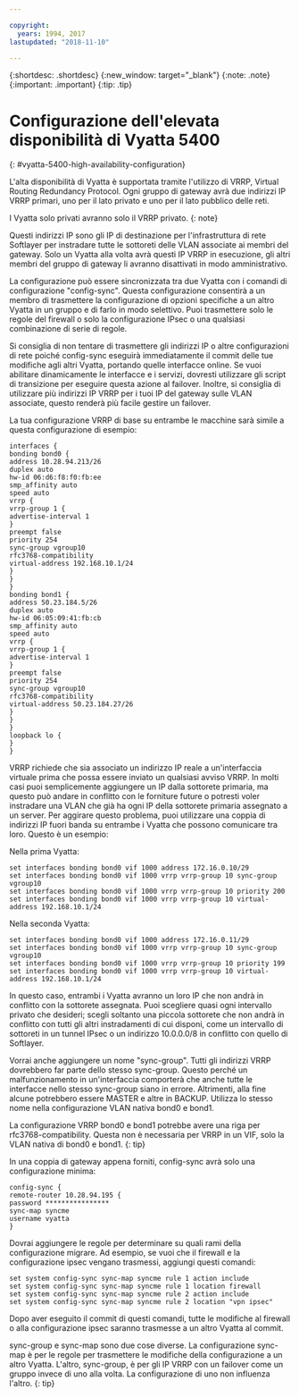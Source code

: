 ```yaml
---

copyright:
  years: 1994, 2017
lastupdated: "2018-11-10"

---
```


{:shortdesc: .shortdesc}
{:new_window: target="_blank"}
{:note: .note}
{:important: .important}
{:tip: .tip}

# Configurazione dell'elevata disponibilità di Vyatta 5400
{: #vyatta-5400-high-availability-configuration}

L'alta disponibilità di Vyatta è supportata tramite l'utilizzo di VRRP, Virtual Routing Redundancy Protocol. Ogni gruppo di gateway avrà due indirizzi IP VRRP primari, uno per il lato privato e uno per il lato pubblico delle reti.

I Vyatta solo privati avranno solo il VRRP privato.
{: note}

Questi indirizzi IP sono gli IP di destinazione per l'infrastruttura di rete Softlayer per instradare tutte le sottoreti delle VLAN associate ai membri del gateway. Solo un Vyatta alla volta avrà questi IP VRRP in esecuzione, gli altri membri del gruppo di gateway li avranno disattivati in modo amministrativo.

La configurazione può essere sincronizzata tra due Vyatta con i comandi di configurazione "config-sync". Questa configurazione consentirà a un membro di trasmettere la configurazione di opzioni specifiche a un altro Vyatta in un gruppo e di farlo in modo selettivo. Puoi trasmettere solo le regole del firewall o solo la configurazione IPsec o una qualsiasi combinazione di serie di regole.

Si consiglia di non tentare di trasmettere gli indirizzi IP o altre configurazioni di rete poiché config-sync eseguirà immediatamente il commit delle tue modifiche agli altri Vyatta, portando quelle interfacce online. Se vuoi abilitare dinamicamente le interfacce e i servizi, dovresti utilizzare gli script di transizione per eseguire questa azione al failover. Inoltre, si consiglia di utilizzare più indirizzi IP VRRP per i tuoi IP del gateway sulle VLAN associate, questo renderà più facile gestire un failover.

La tua configurazione VRRP di base su entrambe le macchine sarà simile a questa configurazione di esempio:

    interfaces {
    bonding bond0 {
    address 10.28.94.213/26
    duplex auto
    hw-id 06:d6:f8:f0:fb:ee
    smp_affinity auto
    speed auto
    vrrp {
    vrrp-group 1 {
    advertise-interval 1
    }
    preempt false
    priority 254
    sync-group vgroup10
    rfc3768-compatibility
    virtual-address 192.168.10.1/24
    }
    }
    }
    bonding bond1 {
    address 50.23.184.5/26
    duplex auto
    hw-id 06:05:09:41:fb:cb
    smp_affinity auto
    speed auto
    vrrp {
    vrrp-group 1 {
    advertise-interval 1
    }
    preempt false
    priority 254
    sync-group vgroup10
    rfc3768-compatibility
    virtual-address 50.23.184.27/26
    }
    }
    }
    loopback lo {
    }
    }

VRRP richiede che sia associato un indirizzo IP reale a un'interfaccia virtuale prima che possa essere inviato un qualsiasi avviso VRRP. In molti casi puoi semplicemente aggiungere un IP dalla sottorete primaria, ma questo può andare in conflitto con le forniture future o potresti voler instradare una VLAN che già ha ogni IP della sottorete primaria assegnato a un server. Per aggirare questo problema, puoi utilizzare una coppia di indirizzi IP fuori banda su entrambe i Vyatta che possono comunicare tra loro. Questo è un esempio:

Nella prima Vyatta:

    set interfaces bonding bond0 vif 1000 address 172.16.0.10/29
    set interfaces bonding bond0 vif 1000 vrrp vrrp-group 10 sync-group vgroup10
    set interfaces bonding bond0 vif 1000 vrrp vrrp-group 10 priority 200
    set interfaces bonding bond0 vif 1000 vrrp vrrp-group 10 virtual-address 192.168.10.1/24

Nella seconda Vyatta:

    set interfaces bonding bond0 vif 1000 address 172.16.0.11/29
    set interfaces bonding bond0 vif 1000 vrrp vrrp-group 10 sync-group vgroup10
    set interfaces bonding bond0 vif 1000 vrrp vrrp-group 10 priority 199
    set interfaces bonding bond0 vif 1000 vrrp vrrp-group 10 virtual-address 192.168.10.1/24

In questo caso, entrambi i Vyatta avranno un loro IP che non andrà in conflitto con la sottorete assegnata. Puoi scegliere quasi ogni intervallo privato che desideri; scegli soltanto una piccola sottorete che non andrà in conflitto con tutti gli altri instradamenti di cui disponi, come un intervallo di sottoreti in un tunnel IPsec o un indirizzo 10.0.0.0/8 in conflitto con quello di Softlayer.

Vorrai anche aggiungere un nome "sync-group". Tutti gli indirizzi VRRP dovrebbero far parte dello stesso sync-group. Questo perché un malfunzionamento in un'interfaccia comporterà che anche tutte le interfacce nello stesso sync-group siano in errore. Altrimenti, alla fine alcune potrebbero essere MASTER e altre in BACKUP. Utilizza lo stesso nome nella configurazione VLAN nativa bond0 e bond1.

La configurazione VRRP bond0 e bond1 potrebbe avere una riga per rfc3768-compatibility. Questa non è necessaria per VRRP in un VIF, solo la VLAN nativa di bond0 e bond1.
{: tip}

In una coppia di gateway appena forniti, config-sync avrà solo una configurazione minima:


    config-sync {
    remote-router 10.28.94.195 {
    password ****************
    sync-map syncme
    username vyatta
    }

Dovrai aggiungere le regole per determinare su quali rami della configurazione migrare. Ad esempio, se vuoi che il firewall e la configurazione ipsec vengano trasmessi, aggiungi questi comandi:


    set system config-sync sync-map syncme rule 1 action include
    set system config-sync sync-map syncme rule 1 location firewall
    set system config-sync sync-map syncme rule 2 action include
    set system config-sync sync-map syncme rule 2 location "vpn ipsec"

Dopo aver eseguito il commit di questi comandi, tutte le modifiche al firewall o alla configurazione ipsec saranno trasmesse a un altro Vyatta al commit.

sync-group e sync-map sono due cose diverse. La configurazione sync-map è per le regole per trasmettere le modifiche della configurazione a un altro Vyatta. L'altro, sync-group, è per gli IP VRRP con un failover come un gruppo invece di uno alla volta. La configurazione di uno non influenza l'altro.
{: tip}

